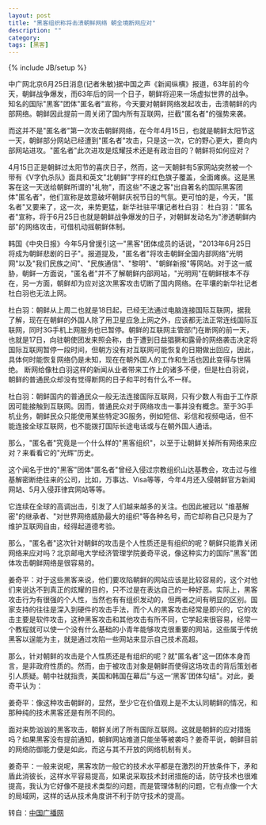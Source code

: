 ```yaml
---
layout: post
title: "黑客组织称将击溃朝鲜网络 朝全境断网应对"
description: ""
category: 
tags: [黑客]
---
```

{% include JB/setup %}

>[摘要]:2013年06月25日是朝鲜战争爆发的第63周年，今天朝鲜的多家网站遭到“匿名者”的网络攻击，韩国也有多家网站遭受攻击，但不确实是否是“匿名者”所为。 

中广网北京6月25日消息(记者朱敏)据中国之声《新闻纵横》报道，63年前的今天，朝鲜战争爆发，而63年后的同一个日子，朝鲜将迎来一场虚拟世界的战争。知名的国际"黑客"团体"匿名者"宣称，今天要对朝鲜网络发起攻击，击溃朝鲜的内部网络。朝鲜因此提前一周关闭了国内所有互联网，拦截"匿名者"的强势来袭。

而这并不是"匿名者"第一次攻击朝鲜网络，在今年4月15日，也就是朝鲜太阳节这一天，朝鲜部分网站已经遭到"匿名者"攻击，只是这一次，它的野心更大，要向内部网站进攻。"匿名者"此次进攻是炫耀技术还是有政治目的？朝鲜将如何应对？

4月15日正是朝鲜过太阳节的喜庆日子，然而，这一天朝鲜有5家网站突然被一个带有《V字仇杀队》面具和英文"北朝鲜"字样的红色旗子覆盖，全面瘫痪。这是黑客在这一天送给朝鲜所谓的"礼物"，而这些"不速之客"出自著名的国际黑客团体"匿名者"，他们宣称是故意破坏朝鲜庆祝节日的气氛。更可怕的是，今天，"匿名者"又要来了，这一次，来势更猛，新华社驻平壤记者杜白羽：
杜白羽："匿名者"宣称，将于6月25日也就是朝鲜战争爆发的日子，对朝鲜发动名为"渗透朝鲜内部"的网络攻击，可借机动摇朝鲜体制。

韩国《中央日报》今年5月曾援引这一"黑客"团体成员的话说，"2013年6月25日将成为朝鲜悲剧的日子"。报道提及，"匿名者"将攻击朝鲜全国内部网络"光明网"以及"我们民族之间"、"民族通信"、"黎明"、"朝鲜新报"等网站。对于这一威胁，朝鲜一方面说，"匿名者"并不了解朝鲜内部网站，"光明网"在朝鲜根本不存在，另一方面，朝鲜却为应对这次黑客攻击切断了国内网络。在平壤的新华社记者杜白羽也无法上网。

杜白羽：朝鲜从上周二也就是18日起，已经无法通过电脑连接国际互联网，据我了解，现在在朝鲜的外国人除了用卫星应急上网之外，应该都无法正常连线国际互联网，同时3G手机上网服务也已暂停。朝鲜的互联网主管部门在断网的前一天，也就是17日，向驻朝使团发来照会称，由于遭到日益猖獗和露骨的网络袭击决定将国际互联网暂停一段时间，但朝方没有对互联网可能恢复的日期做出回应，因此，具体何时能恢复网络仍是未知，现在在朝外国人的工作和生活也因此变得与世隔绝。
断网给像杜白羽这样的新闻从业者带来工作上的诸多不便，但是杜白羽说，朝鲜的普通民众却没有觉得断网的日子和平时有什么不一样。

杜白羽：朝鲜国内的普通民众一般无法连接国际互联网，只有少数人有由于工作原因可能接触到互联网。因而，普通民众对于网络攻击一事并没有概念。至于3G手机业务，朝鲜民众只能使用某些特定3G服务，例如短信、彩信和视频电话，但不能连接全球互联网，也不能拨打国际长途电话或与在朝外国人通话。

那么，"匿名者"究竟是一个什么样的"黑客组织"，以至于让朝鲜关掉所有网络来应对？来看看它的"光辉"历史。

这个闻名于世的"黑客"团体"匿名者"曾经入侵过宗教组织山达基教会，攻击过与维基解密断绝往来的公司，比如，万事达、Visa等等，今年4月还入侵朝鲜官方新闻网站、5月入侵菲律宾网站等等。

它连续在全球的高调出击，引发了人们越来越多的关注。也因此被冠以 "维基解密"的继承者、"对世界网络威胁最大的组织"等各种名号，而它却称自己只是为了维护互联网自由，经得起道德考验。

那么，"匿名者"这次针对朝鲜的攻击是个人性质还是有组织的呢？朝鲜只能靠关闭网络来应对吗？北京邮电大学经济管理学院姜奇平说，像这种实力的国际"黑客"团体攻击朝鲜网络是很容易的。

姜奇平：对于这些黑客来说，他们要攻陷朝鲜的网站应该是比较容易的，这个对他们来说达不到真正的炫耀的目的，只不过是在表达自己的一种好恶。实际上，黑客攻击行为有很强的个人性，当然也有有组织发动的，但两者之间有明显的区别。国家支持的往往是深入到硬件的攻击手法，而个人的黑客攻击经常是即兴的，它的攻击主要是软件攻击，这种黑客攻击和其他攻击有所不同，它学起来很容易，经常一个教程就可以使一个没有什么基础的小青年能够攻克很重要的网站，这些属于传统黑客以逞能为主，就是通过攻陷一些网站来显示自己技术高超。

那么，针对朝鲜的攻击是个人性质还是有组织的呢？就"匿名者"这一团体本身而言，是非政府性质的。然而，由于被攻击对象是朝鲜而使得这场攻击的背后策划者引人质疑。朝中社就指责，美国和韩国在幕后"与这一‘黑客'团体勾结"。对此，姜奇平认为：

姜奇平：像这种攻击朝鲜的，显然，至少它在价值观上是不太认同朝鲜的情况，和那种纯的技术黑客还是有所不同的。

面对来势汹汹的黑客攻击，朝鲜关闭了所有国际互联网。这就是朝鲜的应对措施吗？如果黑客没有提前通知，朝鲜网站难道只能坐等被袭吗？姜奇平说，朝鲜目前的网络防御能力便是如此，而这与其不开放的网络机制有关。

姜奇平：一般来说呢，黑客攻防一般它的技术水平都是在激烈的开放条件下，矛和盾此消彼长，这样水平容易提高，如果说采取技术封闭措施的话，防守技术也很难提高，我认为它好像不是技术类型的问题，而是管理体制的问题，它有点像一个大的局域网，这样的话从技术角度讲不利于防守技术的提高。

转自：[中国广播网](http://news.china.com/international/1000/20130625/17910213.html)

